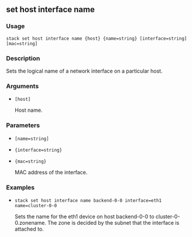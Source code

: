 ## set host interface name

### Usage

`stack set host interface name {host} {name=string} [interface=string] [mac=string]`

### Description


Sets the logical name of a network interface on a particular host.



### Arguments

* `[host]`

   Host name.


### Parameters
* `[name=string]`
* `{interface=string}`
* `{mac=string}`

   MAC address of the interface.

### Examples

* `stack set host interface name backend-0-0 interface=eth1 name=cluster-0-0`

   Sets the name for the eth1 device on host backend-0-0 to
	cluster-0-0.zonename. The zone is decided by the subnet that the
	interface is attached to.



